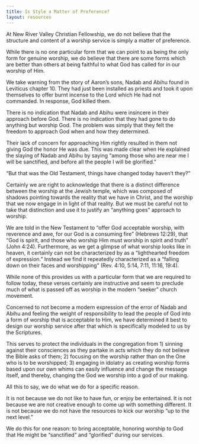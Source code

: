 ```yaml
---
title: Is Style a Matter of Preference?
layout: resources
---
```


At New River Valley Christian Fellowship, we do not believe that the structure and content of a worship service is simply a matter of preference.

While there is no one particular form that we can point to as being the only form for genuine worship, we do believe that there are some forms which are better than others at being faithful to what God has called for in our worship of Him.

We take warning from the story of Aaron’s sons, Nadab and Abihu found in Leviticus chapter 10.  They had just been installed as priests and took it upon themselves to offer burnt incense to the Lord which He had not commanded.  In response, God killed them.

There is no indication that Nadab and Abihu were insincere in their approach before God.  There is no indication that they had gone to do anything but worship God.  The problem was simply that they felt the freedom to approach God when and how they determined.

Their lack of concern for approaching Him rightly resulted in them not giving God the honor He was due.  This was made clear when He explained the slaying of Nadab and Abihu  by saying “among those who are near me I will be sanctified, and before all the people I will be glorified.”

“But that was the Old Testament, things have changed today haven’t they?”

Certainly we are right to acknowledge that there is a distinct difference between the worship at the Jewish temple, which was composed of shadows pointing towards the reality that we have in Christ, and the worship that we now engage in in light of that reality. But we must be careful not to take that distinction and use it to justify an “anything goes” approach to worship.

We are told in the New Testament to “offer God acceptable worship, with reverence and awe, for our God is a consuming fire” (Hebrews 12:29), that “God is spirit, and those who worship Him must worship in spirit and truth” (John 4:24).  Furthermore, as we get a glimpse of what worship looks like in heaven, it certainly can not be characterized by as a “lighthearted freedom of expression.”  Instead we find it repeatedly characterized as a “falling down on their faces and worshipping” (Rev. 4:10, 5:14, 7:11, 11:16, 19:4).

While none of this provides us with a particular form that we are required to follow today, these verses certainly are instructive and seem to preclude much of what is passed off as worship in the modern “seeker” church movement.

Concerned to not become a modern expression of the error of Nadab and Abihu and feeling the weight of responsibility to lead the people of God into a form of worship that is acceptable to Him, we have determined it best to design our worship service after that which is specifically modeled to us by the Scriptures.

This serves to protect the individuals in the congregation from 1) sinning against their consciences as they partake in acts which they do not believe the Bible asks of them; 2) focusing on the worship rather than on the One who is to be worshipped; 3) engaging in idolatry as creating worship forms based upon our own whims can easily influence and change the message itself, and thereby, changing the God we worship into a god of our making.

All this to say, we do what we do for a specific reason.

It is not because we do not like to have fun, or enjoy be entertained.  It is not because we are not creative enough to come up with something different.  It is not because we do not have the resources to kick our worship “up to the next level.”

We do this for one reason:  to bring acceptable, honoring worship to God that He might be “sanctified” and “glorified” during our services.
